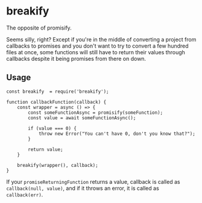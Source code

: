 # breakify
The opposite of promisify.

Seems silly, right?  Except if you're in the middle of converting a project from callbacks to promises and you don't want to try to convert a few hundred files at once, some functions will still have to return their values through callbacks despite it being promises from there on down.

## Usage

```
const breakify  = require('breakify');

function callbackFunction(callback) {
	const wrapper = async () => {
		const someFunctionAsync = promisify(someFunction);
		const value = await someFunctionAsync();

		if (value === 0) {
			throw new Error("You can't have 0, don't you know that?");
		}

		return value;
	}

	breakify(wrapper(), callback);
}
```

If your `promiseReturningFunction` returns a value, callback is called as `callback(null, value)`, and if it throws an error, it is called as `callback(err)`.